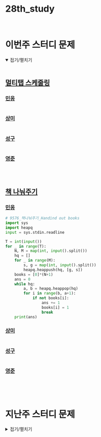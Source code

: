 # 28th_study

<br/>

# 이번주 스터디 문제

<details markdown="1" open>
<summary>접기/펼치기</summary>

<br/>

## [멀티탭 스케줄링](https://www.acmicpc.net/problem/1700)

### [민웅](/멀티탭%20스케줄링/민웅.py)

```py

```

### [상미](/멀티탭%20스케줄링/상미.py)

```py

```

### [성구](/멀티탭%20스케줄링/성구.py)

```py

```

### [영준](/멀티탭%20스케줄링/영준.py)

```py

```

<br/>

## [책 나눠주기](https://www.acmicpc.net/problem/9576)

### [민웅](/책%20나눠주기/민웅.py)

```py
# 9576_책나눠주기_Handind out books
import sys
import heapq
input = sys.stdin.readline

T = int(input())
for _ in range(T):
    N, M = map(int, input().split())
    hq = []
    for _ in range(M):
        s, g = map(int, input().split())
        heapq.heappush(hq, [g, s])
    books = [0]*(N+1)
    ans = 0
    while hq:
        a, b = heapq.heappop(hq)
        for i in range(b, a+1):
            if not books[i]:
                ans += 1
                books[i] = 1
                break
    print(ans)
```

### [상미](/책%20나눠주기/상미.py)

```py

```

### [성구](/책%20나눠주기/성구.py)

```py

```

### [영준](/책%20나눠주기/영준.py)

```py

```

</details>

<br/><br/>

# 지난주 스터디 문제

<details markdown="1">
<summary>접기/펼치기</summary>

## [행렬 곱셈 순서](https://www.codetree.ai/problems/matrix-multiplication-order/description)

### [민웅](./행렬%20곱셈%20순서/민웅.py)

```py
import sys
input = sys.stdin.readline

N = int(input())

n_lst = list(map(int, input().split()))

for _ in range(1, N):
    a, b = map(int, input().split())
    n_lst.append(b)

dp = [[0 for _ in range(N)] for _ in range(N)]
ans = 0
if N == 1:
    ans = n_lst[0] * n_lst[1]
else:
    for i in range(2, N + 1):
        for a in range(N - i + 1):
            b = a + i - 1
            dp[a][b] = float('inf')
            for j in range(a, b):
                dp[a][b] = min(dp[a][b], dp[a][j] + dp[j+1][b] + n_lst[a]*n_lst[j+1]*n_lst[b+1])

    ans = dp[0][N-1]
print(ans)
```

### [상미](./행렬%20곱셈%20순서/상미.py)

```py

```

### [성구](./행렬%20곱셈%20순서/성구.py)

```py

```

### [영준](./행렬%20곱셈%20순서/영준.py)

```py
# MCM(Matrix Chain Multipilication 알고리즘)
# A1x...AN까지 행렬을 곱할 때 최소 곱셈 횟수를 구하는 알고리즘
# 행렬을 곱할 때 MCM으로 결합법칙을 어떻게 적용할 지 찾고, 그 결과대로 곱하는게 평균시간복잡도가 낮다고 함
# 보통은 결합 위치(k)를 저장하지 않고 곱셈의 최소 횟수를 찾는 문제만 나옴.
N = int(input())
A = [0]*(N+1)   # 행열크기
for i in range(N):
    A[i], A[i+1] = map(int, input().split())  # 행렬 크기 저장

D = [[0]*(N+1) for _ in range(N+1)]            # Dij : Ai부터 Aj까지 최소 곱셈횟수

for l in range(1, N):                          # 곱셈 횟수
    for i in range(1, N-l+1):                  # i 곱하는 맨 앞 행렬
        j = i+l                                # j 맨 마지막 행렬
        min_v = 1000000000
        for k in range(i, j):                  # (Ai...Ak)(Ak+1...Aj) 결합법칙 적용하는 왼쪽 괄호의 끝 행렬번호
            min_v = min(min_v, D[i][k]+D[k+1][j]+A[i-1]*A[k]*A[j])     # 결합 위치를 바꿨을 때 최소 곱셈 횟수 갱신
        D[i][j] = min_v                        #  Ai...Aj까지 최소 곱셈 횟수

print(D[1][N])
```

## [nxm 표 이동](https://www.codetree.ai/problems/move-n-x-m-table-9/description)

### [민웅](./nxm%20표%20이동%20/민웅.py)

```py
import sys
input = sys.stdin.readline
from collections import deque
dxy = [(0, 1), (0, -1), (1, 0), (-1, 0)]

N, M = map(int, input().split())

field = [list(map(int, input().split())) for _ in range(N)]
visited = [[[0, 0] for _ in range(M)] for _ in range(N)]

q = deque()
# i, j, cnt, 벽통과
if field[0][0] == 1:
    q.append([0, 0, 1, 1])
    visited[0][0][1] = 1
else:
    q.append([0, 0, 1, 0])
    visited[0][0][0] = 0

ans = float('inf')
while q:
    x, y, cnt, one = q.popleft()
    if x == N-1 and y == M-1:
        if cnt < ans:
            ans = cnt
        break

    for d in dxy:
        nx = x + d[0]
        ny = y + d[1]

        if 0 <= nx <= N-1 and 0 <= ny <= M-1:
            if field[nx][ny] == 0:
                if not visited[nx][ny][one]:
                    q.append([nx, ny, cnt+1, one])
                    visited[nx][ny][one] = cnt+1
            else:
                if not one and not visited[nx][ny][1]:
                    q.append([nx, ny, cnt+1, 1])
                    visited[nx][ny][1] = cnt+1

if ans == float('inf'):
    print(-1)
else:
    print(ans)
```

### [상미](./nxm%20표%20이동%20/상미.py)

```py

```

### [성구](./nxm%20표%20이동%20/성구.py)

```py
import sys
from collections import deque
input = sys.stdin.readline

N, M = map(int, input().split())

field = tuple(tuple(map(int, input().split())) for _ in range(N))

def bfs():
    que = deque([(0,0,field[0][0])])  
    visited = [[[0,0] for _ in range(M)] for _ in range(N)]  
    visited[0][0][field[0][0]] = 1
    while que:
        i, j, is_visit = que.popleft()
        if i == N-1 and j == M-1:
            return visited[i][j][is_visit]
        
        for di, dj in [(1,0), (0,1), (-1,0), (0,-1)]:
            ni,nj = i+di, j+dj
            if 0 <= ni < N and 0 <= nj < M:
                if not visited[ni][nj][is_visit]:
                    if is_visit:
                        if not field[ni][nj]:
                            visited[ni][nj][1] = visited[i][j][1] + 1
                            que.append((ni,nj,1))
                    else:
                        visited[ni][nj][field[ni][nj]] = visited[i][j][0] + 1
                        que.append((ni,nj,field[ni][nj]))
    return -1

print(bfs())
```

### [영준](./nxm%20표%20이동%20/영준.py)

```py
# 난 왜 이렇게 복잡하게...
from collections import deque

def bfs(i, j, visited):
    q = deque()
    q.append((i,j))
    #visited= [[0]*m for _ in range(n)]
    visited[i][j] = 1
    while q:
        i, j = q.popleft()

        for di, dj in [[0,1],[1,0],[0,-1],[-1,0]]:
            ni, nj = i+di, j+dj
            if 0<=ni<n and 0<=nj<m and arr[ni][nj]==0 and visited[ni][nj]==0:
                q.append((ni, nj))
                visited[ni][nj] = visited[i][j] + 1

di = [0,1,0,-1]
dj = [1,0,-1,0]


n, m = map(int, input().split())
arr = [list(map(int, input().split())) for _ in range(n)]
visited1 = [[0]*m for _ in range(n)]
visited2 = [[0]*m for _ in range(n)]

flag = 2
if arr[0][0]+arr[n-1][m-1] == 1: # 출발 또는 도착이 벽이면
    arr[0][0] = arr[n-1][m-1] = 0
    flag = 1
elif arr[0][0]+arr[n-1][m-1] == 2: # 모두 1이면 이동 불가
    flag = 0
min_v = 1000000
if flag:
    bfs(0, 0, visited1)         # 좌상단 시작
    if visited1[n-1][m-1] != 0:
        min_v = visited1[n-1][m-1]
    if flag==2:
        bfs(0, 0, visited1)  # 좌상단 시작
        bfs(n-1, m-1, visited2)     # 우하단 시작


        if visited1[n-1][m-1] != 0:     # 우하단 도착 가능한 경우
            miv_v = visited1[n-1][m-1]      # 기둥을 그대로 둔 최소길이
        for i in range(n):
            for j in range(m):
                if arr[i][j]==1:    # 벽을 사이에 두고 좌상단, 우하단 시작이 만나고 (같은자리 x) 벽이 없으면 최소가 되는 경우를 찾기
                    for k in range(4):
                        for l in range(4):
                            if k != l:
                                ki, kj = i+di[k], j+dj[k]
                                li, lj = i+di[l], j+dj[l]
                                if 0<=ki<n and 0<=kj<m and 0<=li<n and 0<=lj<m and arr[ki][kj]+arr[li][lj]==0:
                                    if visited1[ki][kj]*visited2[li][lj] != 0: # 탐색가능한 칸에 한해
                                        if min_v > visited1[ki][kj] + visited2[li][lj] + 1:
                                            min_v = visited1[ki][kj] + visited2[li][lj] + 1

if min_v==1000000:
    min_v = -1
print(min_v)
```

## [코드트리 음식점](https://www.codetree.ai/problems/codetree-restaurant/description)

### [민웅](./코드트리%20음식점/민웅.py)

```py
import sys
input = sys.stdin.readline

N, K = map(int, input().split())
menus = {}
ans = -1
for _ in range(N):
    food = int(input())
    if food in menus.keys():
        menus[food] += 1
    else:
        menus[food] = 1

    if menus[food] >= K:
        if ans == -1:
            ans = food
        else:
            if food < ans:
                ans = food

    print(ans)
```

### [상미](./코드트리%20음식점/상미.py)

```py

```

### [성구](./코드트리%20음식점/성구.py)

```py
import sys
from collections import defaultdict
input = sys.stdin.readline


N, K = map(int, input().split())
orders = defaultdict(int)
minv = 10**8 +1
orders[minv] = N+1
for _ in range(N):
    menu = int(input())
    orders[menu] += 1
    if orders[menu] < K:
        if orders[minv] == N+1:
            print(-1)
        else:
            print(minv)
    else:
        minv = min(minv, menu)
        print(minv)
```

### [영준](./코드트리%20음식점/영준.py)

```py

```

# 알고리즘 설명

<details markdown="1">
<summary>접기/펼치기</summary>

</details>
